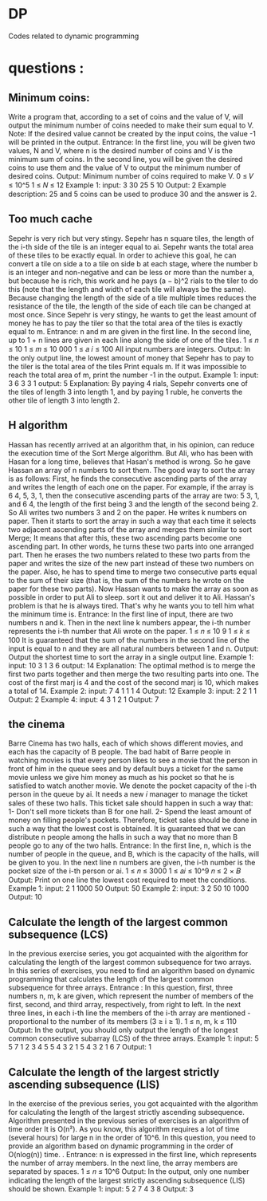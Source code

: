 # DP
Codes related to dynamic programming
# questions :

## Minimum coins:
Write a program that, according to a set of coins and the value of V, will output the minimum number of coins needed to make their sum equal to V.
Note: If the desired value cannot be created by the input coins, the value -1 will be printed in the output.
Entrance:
In the first line, you will be given two values, N and V, where n is the desired number of coins and V is the minimum sum of coins.
In the second line, you will be given the desired coins to use them and the value of V to output the minimum number of desired coins.
Output:
Minimum number of coins required to make V.
0 ≤ 𝑉 ≤ 10^5
1 ≤ 𝑁 ≤ 12
Example 1:
input:
3 30
25 5 10
Output:
2
Example description:
25 and 5 coins can be used to produce 30 and the answer is 2.

## Too much cache
Sepehr is very rich but very stingy.
Sepehr has n square tiles, the length of the i-th side of the tile is an integer equal to ai. Sepehr wants the total area of these tiles to be exactly equal. In order to achieve this goal, he can convert a tile on side a to a tile on side b at each stage, where the number b is an integer and non-negative and can be less or more than the number a, but because he is rich, this work and he pays (a − b)^2 rials to the tiler to do this (note that the length and width of each tile will always be the same).
Because changing the length of the side of a tile multiple times reduces the resistance of the tile, the length of the side of each tile can be changed at most once. Since Sepehr is very stingy, he wants to get the least amount of money he has to pay the tiler so that the total area of the tiles is exactly equal to m.
Entrance:
n and m are given in the first line.
In the second line, up to 1 + n lines are given in each line along the side of one of the tiles.
1 ≤ 𝑛 ≤ 10
1 ≤ 𝑚 ≤ 10 000
1 ≤ 𝑎
𝑖 ≤ 100
All input numbers are integers.
Output:
In the only output line, the lowest amount of money that Sepehr has to pay to the tiler is the total area of the tiles
Print equals m.
If it was impossible to reach the total area of m, print the number -1 in the output.
Example 1:
input:
3 6
3
3
1
output:
5
Explanation:
By paying 4 rials, Sepehr converts one of the tiles of length 3 into length 1, and by paying 1 ruble, he converts the other tile of length 3 into length 2.

## H algorithm
Hassan has recently arrived at an algorithm that, in his opinion, can reduce the execution time of the Sort Merge algorithm. But Ali, who has been with Hasan for a long time, believes that Hasan's method is wrong. So he gave Hassan an array of n numbers to sort them. The good way to sort the array is as follows:
First, he finds the consecutive ascending parts of the array and writes the length of each one on the paper. For example, if the array is 6 4, 5, 3, 1, then the consecutive ascending parts of the array are two: 5 3, 1, and 6 4, the length of the first being 3 and the length of the second being 2. So Ali writes two numbers 3 and 2 on the paper. He writes k numbers on paper. Then it starts to sort the array in such a way that each time it selects two adjacent ascending parts of the array and merges them similar to sort Merge; It means that after this, these two ascending parts become one ascending part. In other words, he turns these two parts into one arranged part. Then he erases the two numbers related to these two parts from the paper and writes the size of the new part instead of these two numbers on the paper. Also, he has to spend time to merge two consecutive parts equal to the sum of their size (that is, the sum of the numbers he wrote on the paper for these two parts). Now Hassan wants to make the array as soon as possible in order to put Ali to sleep. sort it out and deliver it to Ali. Hassan's problem is that he is always tired. That's why he wants you to tell him what the minimum time is.
Entrance:
In the first line of input, there are two numbers n and k.
Then in the next line k numbers appear, the i-th number represents the i-th number that Ali wrote on the paper.
1 ≤ 𝑛 ≤ 10
9
1 ≤ 𝑘 ≤ 100
It is guaranteed that the sum of the numbers in the second line of the input is equal to n and they are all natural numbers between 1 and n.
Output:
Output the shortest time to sort the array in a single output line.
Example 1:
input:
10 3
1 3 6
output:
14
Explanation:
The optimal method is to merge the first two parts together and then merge the two resulting parts into one. The cost of the first marj is 4 and the cost of the second marj is 10, which makes a total of 14.
Example 2:
input:
7 4
1 1 1 4
Output:
12
Example 3:
input:
2 2
1 1
Output:
2
Example 4:
input:
4 3
1 2 1
Output:
7

## the cinema
Barre Cinema has two halls, each of which shows different movies, and each has the capacity of B people.
The bad habit of Barre people in watching movies is that every person likes to see a movie that the person in front of him in the queue sees and by default buys a ticket for the same movie unless we give him money as much as his pocket so that he is satisfied to watch another movie.
We denote the pocket capacity of the i-th person in the queue by ai. It needs a new 𝑖 manager to manage the ticket sales of these two halls. This ticket sale should happen in such a way that:
1- Don't sell more tickets than B for one hall.
2- Spend the least amount of money on filling people's pockets.
Therefore, ticket sales should be done in such a way that the lowest cost is obtained.
It is guaranteed that we can distribute n people among the halls in such a way that no more than B people go to any of the two halls.
Entrance:
In the first line, n, which is the number of people in the queue, and B, which is the capacity of the halls, will be given to you. In the next line n numbers are given, the i-th number is the pocket size of the i-th person or ai.
1 ≤ 𝑛 ≤ 3000
1 ≤ 𝑎𝑖 ≤ 10^9
𝑛 ≤ 2 × 𝐵
Output:
Print on one line the lowest cost required to meet the conditions.
Example 1:
input:
2 1
1000 50
Output:
50
Example 2:
input:
3 2
50 10 1000
Output:
10

## Calculate the length of the largest common subsequence (LCS)
In the previous exercise series, you got acquainted with the algorithm for calculating the length of the largest common subsequence for two arrays. In this series of exercises, you need to find an algorithm based on dynamic programming that calculates the length of the largest common subsequence for three arrays.
Entrance :
In this question, first, three numbers n, m, k are given, which represent the number of members of the first, second, and third array, respectively, from right to left. In the next three lines, in each i-th line the members of the i-th array are mentioned - proportional to the number of its members (3 ≥ i ≥ 1).
1 ≤ n, m, k ≤ 110
Output:
In the output, you should only output the length of the longest common consecutive subarray (LCS) of the three arrays.
Example 1:
input:
5 5 7
1 2 3 4 5
5 4 3 2 1
5 4 3 2 1 6 7
Output:
1

## Calculate the length of the largest strictly ascending subsequence (LIS)
In the exercise of the previous series, you got acquainted with the algorithm for calculating the length of the largest strictly ascending subsequence. Algorithm presented in the previous series of exercises is an algorithm of time order
It is O(n²).
As you know, this algorithm requires a lot of time (several hours) for large n in the order of 10^6. In this question, you need to provide an algorithm based on dynamic programming in the order of O(nlog(n)) time. .
Entrance:
n is expressed in the first line, which represents the number of array members. In the next line, the array members are separated by spaces.
1 ≤ 𝑛 ≤ 10^6
Output:
In the output, only one number indicating the length of the largest strictly ascending subsequence (LIS) should be shown.
Example 1:
input:
5
2 7 4 3 8
Output:
3
